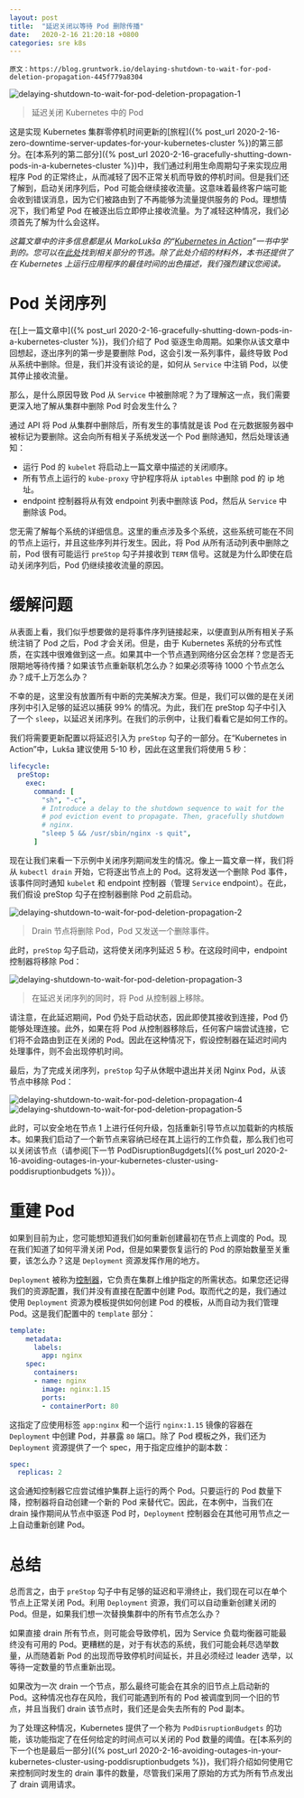 ```yaml
---
layout: post
title:  "延迟关闭以等待 Pod 删除传播"
date:   2020-2-16 21:20:18 +0800
categories: sre k8s
---
```


    原文：https://blog.gruntwork.io/delaying-shutdown-to-wait-for-pod-deletion-propagation-445f779a8304

![delaying-shutdown-to-wait-for-pod-deletion-propagation-1](/assets/img/delaying-shutdown-to-wait-for-pod-deletion-propagation-1.png)
> 延迟关闭 Kubernetes 中的 Pod

这是实现 Kubernetes 集群零停机时间更新的[旅程]({% post_url 2020-2-16-zero-downtime-server-updates-for-your-kubernetes-cluster %})的第三部分。在[本系列的第二部分]({% post_url 2020-2-16-gracefully-shutting-down-pods-in-a-kubernetes-cluster %})中，我们通过利用生命周期勾子来实现应用程序 Pod 的正常终止，从而减轻了因不正常关机而导致的停机时间。但是我们还了解到，启动关闭序列后，Pod 可能会继续接收流量。这意味着最终客户端可能会收到错误消息，因为它们被路由到了不再能够为流量提供服务的 Pod。理想情况下，我们希望 Pod 在被逐出后立即停止接收流量。为了减轻这种情况，我们必须首先了解为什么会这样。

*这篇文章中的许多信息都是从 MarkoLukša 的“[Kubernetes in Action](https://www.manning.com/books/kubernetes-in-action)”一书中学到的。您可以在[此处](https://freecontent.manning.com/handling-client-requests-properly-with-kubernetes/)找到相关部分的节选。除了此处介绍的材料外，本书还提供了在 Kubernetes 上运行应用程序的最佳时间的出色描述，我们强烈建议您阅读。*

# Pod 关闭序列

在[上一篇文章中]({% post_url 2020-2-16-gracefully-shutting-down-pods-in-a-kubernetes-cluster %})，我们介绍了 Pod 驱逐生命周期。如果你从该文章中回想起，逐出序列的第一步是要删除 Pod，这会引发一系列事件，最终导致 Pod 从系统中删除。但是，我们并没有谈论的是，如何从 `Service` 中注销 Pod，以使其停止接收流量。

那么，是什么原因导致 Pod 从 `Service` 中被删除呢？为了理解这一点，我们需要更深入地了解从集群中删除 Pod 时会发生什么？

通过 API 将 Pod 从集群中删除后，所有发生的事情就是该 Pod 在元数据服务器中被标记为要删除。这会向所有相关子系统发送一个 Pod 删除通知，然后处理该通知：

* 运行 Pod 的 `kubelet` 将启动上一篇文章中描述的关闭顺序。
* 所有节点上运行的 `kube-proxy` 守护程序将从 `iptables` 中删除 pod 的 ip 地址。
* endpoint 控制器将从有效 endpoint 列表中删除该 Pod，然后从 `Service` 中删除该 Pod。

您无需了解每个系统的详细信息。这里的重点涉及多个系统，这些系统可能在不同的节点上运行，并且这些序列并行发生。因此，将 Pod 从所有活动列表中删除之前，Pod 很有可能运行 `preStop` 勾子并接收到 `TERM` 信号。这就是为什么即使在启动关闭序列后，Pod 仍继续接收流量的原因。

# 缓解问题

从表面上看，我们似乎想要做的是将事件序列链接起来，以便直到从所有相关子系统注销了 Pod 之后，Pod 才会关闭。但是，由于 Kubernetes 系统的分布式性质，在实践中很难做到这一点。如果其中一个节点遇到网络分区会怎样？您是否无限期地等待传播？如果该节点重新联机怎么办？如果必须等待 1000 个节点怎么办？成千上万怎么办？

不幸的是，这里没有放置所有中断的完美解决方案。但是，我们可以做的是在关闭序列中引入足够的延迟以捕获 99% 的情况。为此，我们在 preStop 勾子中引入了一个 `sleep`，以延迟关闭序列。在我们的示例中，让我们看看它是如何工作的。

我们将需要更新配置以将延迟引入为 `preStop` 勾子的一部分。在“Kubernetes in Action”中，Lukša 建议使用 5-10 秒，因此在这里我们将使用 5 秒：

```yaml
lifecycle:
  preStop:
    exec:
      command: [
        "sh", "-c",
        # Introduce a delay to the shutdown sequence to wait for the
        # pod eviction event to propagate. Then, gracefully shutdown
        # nginx.
        "sleep 5 && /usr/sbin/nginx -s quit",
      ]
```

现在让我们来看一下示例中关闭序列期间发生的情况。像上一篇文章一样，我们将从 `kubectl drain` 开始，它将逐出节点上的 Pod。这将发送一个删除 Pod 事件，该事件同时通知 `kubelet` 和 endpoint 控制器（管理 `Service` endpoint）。在此，我们假设 preStop 勾子在控制器删除 Pod 之前启动。

![delaying-shutdown-to-wait-for-pod-deletion-propagation-2](/assets/img/delaying-shutdown-to-wait-for-pod-deletion-propagation-2.png)
> Drain 节点将删除 Pod，Pod 又发送一个删除事件。

此时，`preStop` 勾子启动，这将使关闭序列延迟 5 秒。在这段时间中，endpoint 控制器将移除 Pod：

![delaying-shutdown-to-wait-for-pod-deletion-propagation-3](/assets/img/delaying-shutdown-to-wait-for-pod-deletion-propagation-3.png)
> 在延迟关闭序列的同时，将 Pod 从控制器上移除。

请注意，在此延迟期间，Pod 仍处于启动状态，因此即使其接收到连接，Pod 仍能够处理连接。此外，如果在将 Pod 从控制器移除后，任何客户端尝试连接，它们将不会路由到正在关闭的 Pod。因此在这种情况下，假设控制器在延迟时间内处理事件，则不会出现停机时间。

最后，为了完成关闭序列，`preStop` 勾子从休眠中退出并关闭 Nginx Pod，从该节点中移除 Pod：

![delaying-shutdown-to-wait-for-pod-deletion-propagation-4](/assets/img/delaying-shutdown-to-wait-for-pod-deletion-propagation-4.png)
![delaying-shutdown-to-wait-for-pod-deletion-propagation-5](/assets/img/delaying-shutdown-to-wait-for-pod-deletion-propagation-5.png)

此时，可以安全地在节点 1 上进行任何升级，包括重新引导节点以加载新的内核版本。如果我们启动了一个新节点来容纳已经在其上运行的工作负载，那么我们也可以关闭该节点（请参阅[下一节 PodDisruptionBugdgets]({% post_url 2020-2-16-avoiding-outages-in-your-kubernetes-cluster-using-poddisruptionbudgets %})）。

# 重建 Pod

如果到目前为止，您可能想知道我们如何重新创建最初在节点上调度的 Pod。现在我们知道了如何平滑关闭 Pod，但是如果要恢复运行的 Pod 的原始数量至关重要，该怎么办？这是 `Deployment` 资源发挥作用的地方。

`Deployment` 被称为[控制器](https://kubernetes.io/docs/concepts/workloads/controllers/deployment/)，它负责在集群上维护指定的所需状态。如果您还记得我们的资源配置，我们并没有直接在配置中创建 Pod。取而代之的是，我们通过使用 `Deployment` 资源为模板提供如何创建 Pod 的模板，从而自动为我们管理 Pod。这是我们配置中的 `template` 部分：

```yaml
template:
    metadata:
      labels:
        app: nginx
    spec:
      containers:
      - name: nginx
        image: nginx:1.15
        ports:
        - containerPort: 80
```

这指定了应使用标签 `app:nginx` 和一个运行 `nginx:1.15` 镜像的容器在 `Deployment` 中创建 Pod，并暴露 `80` 端口。除了 Pod 模板之外，我们还为 `Deployment` 资源提供了一个 spec，用于指定应维护的副本数：

```yaml
spec:
  replicas: 2
```

这会通知控制器它应尝试维护集群上运行的两个 Pod。只要运行的 Pod 数量下降，控制器将自动创建一个新的 Pod 来替代它。因此，在本例中，当我们在 drain 操作期间从节点中驱逐 Pod 时，`Deployment` 控制器会在其他可用节点之一上自动重新创建 Pod。

# 总结

总而言之，由于 `preStop` 勾子中有足够的延迟和平滑终止，我们现在可以在单个节点上正常关闭 Pod。利用 `Deployment` 资源，我们可以自动重新创建关闭的 Pod。但是，如果我们想一次替换集群中的所有节点怎么办？

如果直接 drain 所有节点，则可能会导致停机，因为 Service 负载均衡器可能最终没有可用的 Pod。更糟糕的是，对于有状态的系统，我们可能会耗尽选举数量，从而随着新 Pod 的出现而导致停机时间延长，并且必须经过 leader 选举，以等待一定数量的节点重新出现。

如果改为一次 drain 一个节点，那么最终可能会在其余的旧节点上启动新的 Pod。这种情况也存在风险，我们可能遇到所有的 Pod 被调度到同一个旧的节点，并且当我们 drain 该节点时，我们还是会失去所有的 Pod 副本。

为了处理这种情况，Kubernetes 提供了一个称为 `PodDisruptionBudgets` 的功能，该功能指定了在任何给定的时间点可以关闭的 Pod 数量的阈值。在[本系列的下一个也是最后一部分]({% post_url 2020-2-16-avoiding-outages-in-your-kubernetes-cluster-using-poddisruptionbudgets %})，我们将介绍如何使用它来控制同时发生的 drain 事件的数量，尽管我们采用了原始的方式为所有节点发出了 drain 调用请求。